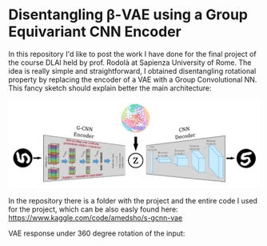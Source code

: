 # Disentangling β-VAE using a Group Equivariant CNN Encoder

In this repository I'd like to post the work I have done for the final project of the course DLAI held by prof. Rodolà at Sapienza University of Rome.
The idea is really simple and straightforward, I obtained disentangling rotational property by replacing the encoder of a VAE with a Group Convolutional NN. This fancy sketch should explain better the main architecture:

![](https://github.com/AmedSho/G-CNN-S-VAE/blob/main/S-VAE.png)

In the repository there is a folder with the project and the entire code I used for the project, which can be also easly found here: https://www.kaggle.com/code/amedsho/s-gcnn-vae

VAE response under 360 degree rotation of the input:
![]()
